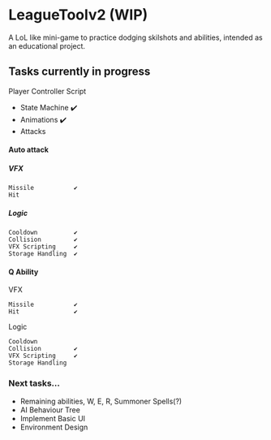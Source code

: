 # LeagueToolv2 (WIP)

A LoL like mini-game to practice dodging skilshots and abilities, intended as an educational project.

## Tasks currently in progress

Player Controller Script
- State Machine         ✔️
- Animations            ✔️
- Attacks

#### Auto attack


  ##### VFX

    Missile           ✔️
    Hit

  ##### Logic

    Cooldown          ✔️
    Collision         ✔️
    VFX Scripting     ✔️
    Storage Handling  ✔️      

#### Q Ability
  
  VFX
  
    Missile           ✔️
    Hit               ✔️
    
  Logic
  
    Cooldown
    Collision         ✔️
    VFX Scripting     ✔️
    Storage Handling
    
### Next tasks...

- Remaining abilities, W, E, R, Summoner Spells(?)
- AI Behaviour Tree 
- Implement Basic UI
- Environment Design

